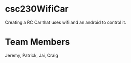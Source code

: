 # csc230WifiCar
Creating a RC Car that uses wifi and an android to control it.


# Team Members
Jeremy, Patrick, Jai, Craig
